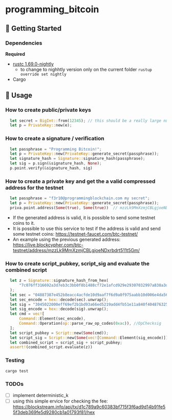 # programming_bitcoin
## 🌅 Getting Started
### Dependencies
**Required**
- [rustc 1.69.0-nightly](https://www.rust-lang.org/tools/install)
  - to change to nighhtly version only on the current folder ```rustup override set nightly```
- Cargo
## 🚀 Usage
### How to create public/private keys
```rust
  let secret = BigInt::from(12345); // this should be a really large number
  let p = PrivateKey::new(e);
```
### How to create a signature / verification 
```rust
  let passphrase = "Programming Bitcoin!";
  let p = PrivateKey::new(PrivateKey::generate_secret(passphrase));
  let signature_hash = Signature::signature_hash(passphrase);
  let sig = p.sign(&signature_hash, None);
  p.point.verify(&signature_hash, sig)
```
### How to create a private key and get the a valid compressed address for the testnet
```rust
  let passphrase = "f3r10@programmingblockchain.com my secret";
  let p = PrivateKey::new(PrivateKey::generate_secret(passphrase));
  priva.point.address(Some(true), Some(true))  // mzzLk9MmXzmjCBLgjoeNDxrbdrt511t5Gm
```
- If the generated address is valid, it is possible to send some testnet coins to it.
- It is possible to use this service to test if the address is valid and send some testnet coins: https://testnet-faucet.com/btc-testnet/
- An example using the previous generated address: https://live.blockcypher.com/btc-testnet/address/mzzLk9MmXzmjCBLgjoeNDxrbdrt511t5Gm/

### How to create script_pubkey, script_sig and evaluate the combined script
```rust
  let z = Signature::signature_hash_from_hex(
      "7c076ff316692a3d7eb3c3bb0f8b1488cf72e1afcd929e29307032997a838a3d",
  );
  let sec = "04887387e452b8eacc4acfde10d9aaf7f6d9a0f975aabb10d006e4da568744d06c61de6d95231cd89026e286df3b6ae4a894a3378e393e93a0f45b666329a0ae34";
  let sec_encode = hex::decode(sec).unwrap();
  let sig = "3045022000eff69ef2b1bd93a66ed5219add4fb51e11a840f404876325a1e8ffe0529a2c022100c7207fee197d27c618aea621406f6bf5ef6fca38681d82b2f06fddbdce6feab6";
  let sig_encode = hex::decode(sig).unwrap();
  let cmd = vec![
      Command::Element(sec_encode),
      Command::Operation(op::parse_raw_op_codes(0xac)), //OpChecksig
  ];
  let script_pubkey = Script::new(Some(cmd));
  let script_sig = Script::new(Some(vec![Command::Element(sig_encode)]));
  let combined_script = script_sig + script_pubkey;
  assert!(combined_script.evaluate(z))
```
### Testing
```bash
cargo test
```
### TODOs
- [ ] implement deterministic_k
- [ ] using this simple ervice for checking the fee: https://blockstream.info/api/tx/d1c789a9c60383bf715f3f6ad9d14b91fe55f3deb369fe5d9280cb1a01793f81/hex
